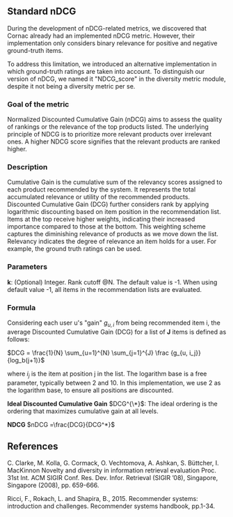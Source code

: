 ## Standard nDCG
During the development of nDCG-related metrics, we discovered that Cornac already had an implemented nDCG metric. However, their implementation only considers binary relevance for positive and negative ground-truth items.  

To address this limitation, we introduced an alternative implementation in which ground-truth ratings are taken into account. To distinguish our version of nDCG, we named it "NDCG_score" in the diversity metric module, despite it not being a diversity metric per se.  
### Goal of the metric  
Normalized Discounted Cumulative Gain (nDCG) aims to assess the quality of rankings or the relevance of the top products listed. The underlying principle of NDCG is to prioritize more relevant products over irrelevant ones. A higher NDCG score signifies that the relevant products are ranked higher.  

### Description  
Cumulative Gain is the cumulative sum of the relevancy scores assigned to each product recommended by the system. It represents the total accumulated relevance or utility of the recommended products.  
Discounted Cumulative Gain (DCG) further considers rank by applying logarithmic discounting based on item position in the recommendation list. Items at the top receive higher weights, indicating their increased importance compared to those at the bottom. This weighting scheme captures the diminishing relevance of products as we move down the list.  
Relevancy indicates the degree of relevance an item holds for a user. For example, the ground truth ratings can be used.  

### Parameters  
**k**: (Optional) Integer. Rank cutoff @N. The default value is -1. When using default value -1, all items in the recommendation lists are evaluated.  

### Formula  
Considering each user u's "gain" $g_{u,i}$ from being recommended item i, the average Discounted Cumulative Gain (DCG) for a list of **J** items is defined as follows:  

$DCG = \frac{1}{N} \sum_{u=1}^{N} \sum_{j=1}^{J} \frac {g_{u, i_j}}{log_b(j+1)}$   

where $i_j$ is the item at position j in the list. The logarithm base is a free parameter, typically between 2 and 10. In this implementation, we use 2 as the logarithm base, to ensure all positions are discounted.  

**Ideal Discounted Cumulative Gain** $DCG^{\*}$: The ideal ordering is the ordering that maximizes cumulative gain at all levels.  

**NDCG**  $nDCG =\frac{DCG}{DCG^*}$  

## References  

C. Clarke, M. Kolla, G. Cormack, O. Vechtomova, A. Ashkan, S. Büttcher, I. MacKinnon
Novelty and diversity in information retrieval evaluation
Proc. 31st Int. ACM SIGIR Conf. Res. Dev. Infor. Retrieval (SIGIR ’08), Singapore, Singapore (2008), pp. 659-666.

Ricci, F., Rokach, L. and Shapira, B., 2015. Recommender systems: introduction and challenges. Recommender systems handbook, pp.1-34.
